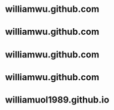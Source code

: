 # williamwu.github.com
# williamwu.github.com
# williamwu.github.com
# williamwu.github.com
# williamuol1989.github.io
